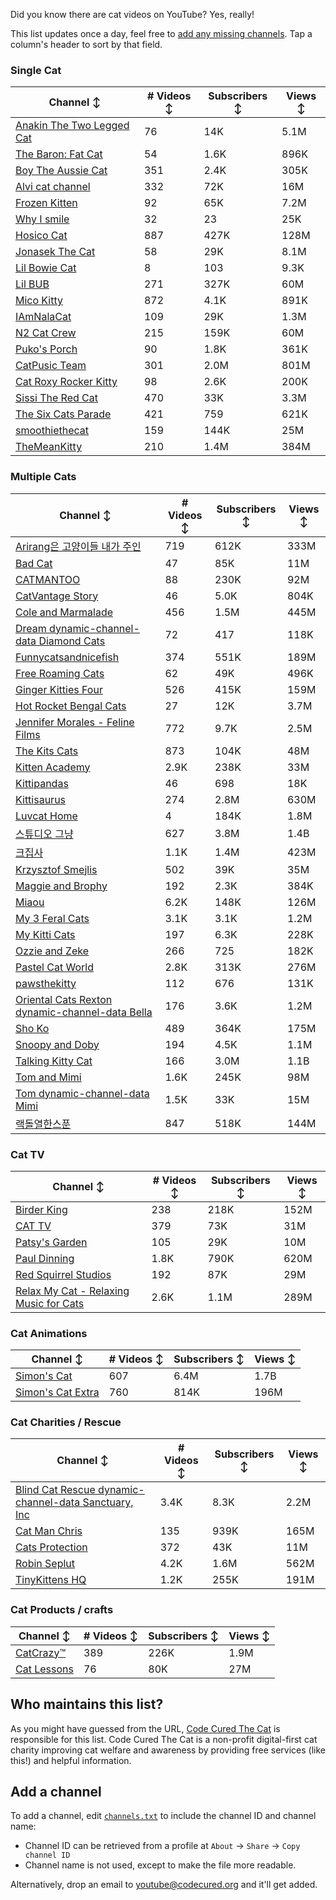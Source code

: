 Did you know there are cat videos on YouTube? Yes, really!

This list updates once a day, feel free to [add any missing channels](#add-a-channel). Tap a column's header to sort by that field.


### Single Cat

| Channel ↕ | # Videos ↕ | Subscribers ↕ | Views ↕ |
| --- | --- | --- | --- |
| [Anakin The Two Legged Cat](https://youtube.com/@anakintwolegs) | 76 | 14K | 5.1M |
| [The Baron: Fat Cat](https://youtube.com/@thebaronfatcat6603) | 54 | 1.6K | 896K |
| [Boy The Aussie Cat](https://youtube.com/@boytheaussiecat) | 351 | 2.4K | 305K |
| [Alvi cat channel](https://youtube.com/@alvicatchannel) | 332 | 72K | 16M |
| [Frozen Kitten](https://youtube.com/@frozenkitten) | 92 | 65K | 7.2M |
| [Why I smile](https://youtube.com/@whyismile) | 32 | 23 | 25K |
| [Hosico Cat](https://youtube.com/@hosico_cat) | 887 | 427K | 128M |
| [Jonasek The Cat](https://youtube.com/@jonasekthecat) | 58 | 29K | 8.1M |
| [Lil Bowie Cat](https://youtube.com/@lilbowiecat9121) | 8 | 103 | 9.3K |
| [Lil BUB](https://youtube.com/@lilbub) | 271 | 327K | 60M |
| [Mico Kitty](https://youtube.com/@micokitty) | 872 | 4.1K | 891K |
| [IAmNalaCat](https://youtube.com/@iamnalacat) | 109 | 29K | 1.3M |
| [N2 Cat Crew](https://youtube.com/@n2catcrew) | 215 | 159K | 60M |
| [Puko's Porch](https://youtube.com/@pukosporch) | 90 | 1.8K | 361K |
| [CatPusic Team](https://youtube.com/@catpusicteam) | 301 | 2.0M | 801M |
| [Cat Roxy Rocker Kitty](https://youtube.com/@rockerroxy) | 98 | 2.6K | 200K |
| [Sissi The Red Cat](https://youtube.com/@veterinarylife) | 470 | 33K | 3.3M |
| [The Six Cats Parade](https://youtube.com/@thesixcatsparade) | 421 | 759 | 621K |
| [smoothiethecat](https://youtube.com/@smoothiethecat) | 159 | 144K | 25M |
| [TheMeanKitty](https://youtube.com/@themeankitty) | 210 | 1.4M | 384M |

### Multiple Cats

| Channel ↕ | # Videos ↕ | Subscribers ↕ | Views ↕ |
| --- | --- | --- | --- |
| [Arirang은 고양이들 내가 주인](https://youtube.com/@아리랑은고양이들) | 719 | 612K | 333M |
| [Bad Cat](https://youtube.com/@badcattube) | 47 | 85K | 11M |
| [CATMANTOO](https://youtube.com/@catmantoo) | 88 | 230K | 92M |
| [CatVantage Story](https://youtube.com/@catvantagestory) | 46 | 5.0K | 804K |
| [Cole and Marmalade](https://youtube.com/@coleandmarmalade) | 456 | 1.5M | 445M |
| [Dream dynamic-channel-data Diamond Cats](https://youtube.com/@dreamdiamondcats) | 72 | 417 | 118K |
| [Funnycatsandnicefish](https://youtube.com/@funnycatsandnicefish) | 374 | 551K | 189M |
| [Free Roaming Cats](https://youtube.com/@freeroamingcats) | 62 | 49K | 496K |
| [Ginger Kitties Four](https://youtube.com/@gingerkittiesfour) | 526 | 415K | 159M |
| [Hot Rocket Bengal Cats](https://youtube.com/@hotrocketbengalcats) | 27 | 12K | 3.7M |
| [Jennifer Morales - Feline Films](https://youtube.com/@jennifermoralesfelinefilms) | 772 | 9.7K | 2.5M |
| [The Kits Cats](https://youtube.com/@drnworbskitscats) | 873 | 104K | 48M |
| [Kitten Academy](https://youtube.com/@kittenacademy) | 2.9K | 238K | 33M |
| [Kittipandas](https://youtube.com/@kittipandas) | 46 | 698 | 18K |
| [Kittisaurus](https://youtube.com/@kittisaurus) | 274 | 2.8M | 630M |
| [Luvcat Home](https://youtube.com/@claireluvcat) | 4 | 184K | 1.8M |
| [스튜디오 그냥](https://youtube.com/@studiognyang) | 627 | 3.8M | 1.4B |
| [크집사](https://youtube.com/@claire_luvcat) | 1.1K | 1.4M | 423M |
| [Krzysztof Smejlis](https://youtube.com/@bobonikita) | 502 | 39K | 35M |
| [Maggie and Brophy](https://youtube.com/@maggieandbrophy1327) | 192 | 2.3K | 384K |
| [Miaou](https://youtube.com/@miaou-cat) | 6.2K | 148K | 126M |
| [My 3 Feral Cats](https://youtube.com/@my3feralcats) | 3.1K | 3.1K | 1.2M |
| [My Kitti Cats](https://youtube.com/@mykitticats) | 197 | 6.3K | 228K |
| [Ozzie and Zeke](https://youtube.com/@ozzieandzeke) | 266 | 725 | 182K |
| [Pastel Cat World](https://youtube.com/@pastelcatworld) | 2.8K | 313K | 276M |
| [pawsthekitty](https://youtube.com/@pawsthekitty) | 112 | 676 | 131K |
| [Oriental Cats Rexton dynamic-channel-data Bella](https://youtube.com/@rextonorientalcat) | 176 | 3.6K | 1.2M |
| [Sho Ko](https://youtube.com/@shortyandkodi) | 489 | 364K | 175M |
| [Snoopy and Doby](https://youtube.com/@snoopyanddoby) | 194 | 4.5K | 1.1M |
| [Talking Kitty Cat](https://youtube.com/@stevecash83) | 166 | 3.0M | 1.1B |
| [Tom and Mimi](https://youtube.com/@tomandmimi) | 1.6K | 245K | 98M |
| [Tom dynamic-channel-data Mimi](https://youtube.com/@tom_and_mimi) | 1.5K | 33K | 15M |
| [랙돌열한스푼](https://youtube.com/@unboxingragdolls) | 847 | 518K | 144M |

### Cat TV

| Channel ↕ | # Videos ↕ | Subscribers ↕ | Views ↕ |
| --- | --- | --- | --- |
| [Birder King](https://youtube.com/@birderking) | 238 | 218K | 152M |
| [CAT TV](https://youtube.com/@cattvgames) | 379 | 73K | 31M |
| [Patsy's Garden](https://youtube.com/@patsysgarden) | 105 | 29K | 10M |
| [Paul Dinning](https://youtube.com/@pauldinningvideosforcats) | 1.8K | 790K | 620M |
| [Red Squirrel Studios](https://youtube.com/@redsquirrelstudios) | 192 | 87K | 29M |
| [Relax My Cat - Relaxing Music for Cats](https://youtube.com/@relaxmycat) | 2.6K | 1.1M | 289M |

### Cat Animations

| Channel ↕ | # Videos ↕ | Subscribers ↕ | Views ↕ |
| --- | --- | --- | --- |
| [Simon's Cat](https://youtube.com/@simonscat) | 607 | 6.4M | 1.7B |
| [Simon's Cat Extra](https://youtube.com/@simonscatextra) | 760 | 814K | 196M |

### Cat Charities / Rescue

| Channel ↕ | # Videos ↕ | Subscribers ↕ | Views ↕ |
| --- | --- | --- | --- |
| [Blind Cat Rescue dynamic-channel-data Sanctuary, Inc](https://youtube.com/@blindcatrescuesanctuary) | 3.4K | 8.3K | 2.2M |
| [Cat Man Chris](https://youtube.com/@catmanchrispoole) | 135 | 939K | 165M |
| [Cats Protection](https://youtube.com/@catsprotection) | 372 | 43K | 11M |
| [Robin Seplut](https://youtube.com/@robinseplut) | 4.2K | 1.6M | 562M |
| [TinyKittens HQ](https://youtube.com/@tinykittens) | 1.2K | 255K | 191M |

### Cat Products / crafts

| Channel ↕ | # Videos ↕ | Subscribers ↕ | Views ↕ |
| --- | --- | --- | --- |
| [CatCrazy™](https://youtube.com/@catcrazychannel) | 389 | 226K | 1.9M |
| [Cat Lessons](https://youtube.com/@catlessons) | 76 | 80K | 27M |


## Who maintains this list?

As you might have guessed from the URL, [Code Cured The Cat](https://codecured.org) is responsible for this list. Code Cured The Cat is a non-profit digital-first cat charity improving cat welfare and awareness by providing free services (like this!) and helpful information.

## Add a channel

To add a channel, edit [`channels.txt`](https://github.com/CodeCured/YouTubeIsForCats/blob/main/automation/channels.txt) to include the channel ID and channel name:
* Channel ID can be retrieved from a profile at `About` -> `Share` -> `Copy channel ID`
* Channel name is not used, except to make the file more readable.

Alternatively, drop an email to [youtube@codecured.org](mailto:youtube@codecured.org) and it'll get added.
